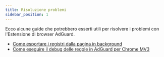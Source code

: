 ```yaml
---
title: Risoluzione problemi
sidebar_position: 1
---
```


Ecco alcune guide che potrebbero esserti utili per risolvere i problemi con l'Estensione di browser AdGuard.

- [Come esportare i registri dalla pagina in background](/adguard-browser-extension/solving-problems/logs.md)
- [Come eseguire il debug delle regole in AdGuard per Chrome MV3](/adguard-browser-extension/solving-problems/debug-rules.md)
